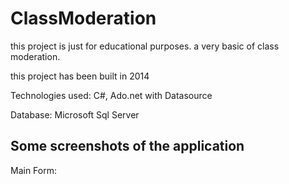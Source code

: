 # ClassModeration
this project is just for educational purposes. a very basic of class moderation.

this project has been built in 2014

Technologies used: C#, Ado.net with Datasource

Database: Microsoft Sql Server

## Some screenshots of the application

Main Form:

